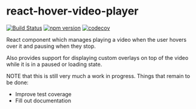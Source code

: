 # react-hover-video-player

[![Build Status](https://travis-ci.org/Gyanreyer/react-hover-video-player.svg?branch=master)](https://travis-ci.org/Gyanreyer/react-hover-video-player)
[![npm version](https://badge.fury.io/js/react-hover-video-player.svg)](https://badge.fury.io/js/react-hover-video-player)
[![codecov](https://codecov.io/gh/Gyanreyer/react-hover-video-player/branch/master/graph/badge.svg)](https://codecov.io/gh/Gyanreyer/react-hover-video-player)

React component which manages playing a video when the user hovers over it and pausing when they stop.

Also provides support for displaying custom overlays on top of the video while it is in a paused or loading state.

NOTE that this is still very much a work in progress. Things that remain to be done:

- Improve test coverage
- Fill out documentation

